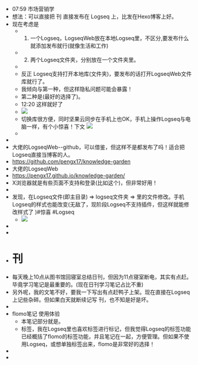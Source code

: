 - 07:59 市场营销学
- 想法：可以直接把 刊 直接发布在 Logseq 上，比发在Hexo博客上好。
- 现在考虑是
	- 1. 一个Logseq，LogseqWeb放在本地Logseq里，不区分,要发布什么就添加发布就行(就像生活和工作)
	- 2. 两个Logseq文件夹，分别放在一个文件夹里。
	-
	- 反正 Logseq支持打开本地库(文件夹)，要发布的话打开LogseqWeb文件库就行了。
	- 我倾向与第一种，但这样隐私问题可能会暴露！
	- 第二种是(最好的选择了)。
	- 12:20 这样就好了
	- ![](https://wangguanjingji.oss-cn-beijing.aliyuncs.com/picture/1653452391020.png)
	- 切换库很方便，同时坚果云同步在手机上也OK，手机上操作Logseq与电脑一样，有个小惊喜！下文
	  ![](https://wangguanjingji.oss-cn-beijing.aliyuncs.com/picture/1653452494633.png)
	-
-
- 大佬的LogseqWeb--github，可以借鉴，但这样不是都发布了吗！适合把Logseq直接当博客的人。
- https://github.com/pengx17/knowledge-garden
- 大佬的LogseqWeb
- https://pengx17.github.io/knowledge-garden/
- X浏览器就是有些页面不支持和登录(比如这个)，但非常好用！
-
- 发现，在Logseq文件(即主目录) => logseq文件夹 => 里的文件修改。手机Logseq的样式也能改变(无敌了，现阶段Logseq不支持插件，但这样就能修改样式了 )#惊喜 #Logseq
	- ![](https://wangguanjingji.oss-cn-beijing.aliyuncs.com/picture/165344794263124E0AD195947B166.jpg)
-
-
- # 刊
- 每天晚上10点从图书馆回寝室总结日刊，但因为11点寝室断电，其实有点赶。毕竟学习笔记是最重要的。(现在日刊学习笔记占比不重)
- 另外呢，我的文笔不好，要我一下写出有点赶鸭子上架。现在直接在Logseq上记些杂碎。但如果白天就断续记写 刊，也不知是好是坏。
-
- flomo笔记 使用体验
	- 本笔记部分就是。
	- 标签，我在Logseq里也喜欢标签进行标记，但我觉得Logseq的标签功能已经概括了flomo的标签功能，并且笔记在一起，方便管理。但如果不使用Logseq，或想单独标签出来，flomo是非常好的选择！
-
-